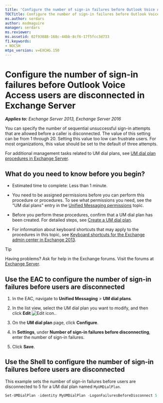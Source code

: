 ```yaml
---
title: 'Configure the number of sign-in failures before Outlook Voice Access users are disconnected: Exchange 2013 Help'
TOCTitle: Configure the number of sign-in failures before Outlook Voice Access users are disconnected
ms.author: serdars
author: msdmaguire
manager: serdars
ms.reviewer:
ms.assetid: 02f93888-168c-44bb-8cf6-17f5fcc3d733
f1.keywords:
- NOCSH
mtps_version: v=EXCHG.150
---
```


# Configure the number of sign-in failures before Outlook Voice Access users are disconnected in Exchange Server

_**Applies to:** Exchange Server 2013, Exchange Server 2016_

You can specify the number of sequential unsuccessful sign-in attempts that are allowed before a caller is disconnected. The value of this setting can be from 1 through 20. Setting this value too low can frustrate users. For most organizations, this value should be set to the default of three attempts.

For additional management tasks related to UM dial plans, see [UM dial plan procedures in Exchange Server](um-dial-plan-procedures-exchange-2013-help.md).

## What do you need to know before you begin?

- Estimated time to complete: Less than 1 minute.

- You need to be assigned permissions before you can perform this procedure or procedures. To see what permissions you need, see the "UM dial plans" entry in the [Unified Messaging permissions](unified-messaging-permissions-exchange-2013-help.md) topic.

- Before you perform these procedures, confirm that a UM dial plan has been created. For detailed steps, see [Create a UM dial plan](create-um-dial-plan-exchange-2013-help.md).

- For information about keyboard shortcuts that may apply to the procedures in this topic, see [Keyboard shortcuts for the Exchange admin center in Exchange 2013](keyboard-shortcuts-in-the-exchange-admin-center-2013-help.md).

> [!TIP]
> Having problems? Ask for help in the Exchange forums. Visit the forums at [Exchange Server](https://social.technet.microsoft.com/forums/office/home?category=exchangeserver).

## Use the EAC to configure the number of sign-in failures before users are disconnected

1. In the EAC, navigate to **Unified Messaging** \> **UM dial plans**.

2. In the list view, select the UM dial plan you want to modify, and then click **Edit** ![Edit icon.](images/ITPro_EAC_EditIcon.gif).

3. On the **UM dial plan** page, click **Configure**.

4. In **Settings**, under **Number of sign-in failures before disconnecting**, enter the number of sign-in failures.

5. Click **Save**.

## Use the Shell to configure the number of sign-in failures before users are disconnected

This example sets the number of sign-in failures before users are disconnected to 5 for a UM dial plan named `MyUMDialPlan`.

```powershell
Set-UMDialPlan -identity MyUMDialPlan -LogonFailuresBeforeDisconnect 5
```

